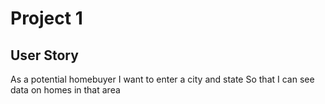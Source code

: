 # Project 1
## User Story
As a potential homebuyer
I want to enter a city and state
So that I can see data on homes in that area


